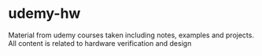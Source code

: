 # udemy-hw
Material from udemy courses taken including notes, examples and projects. All content is related to hardware verification and design

